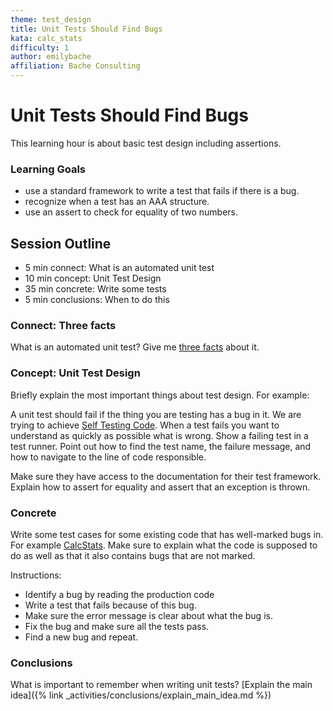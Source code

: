 ```yaml
---
theme: test_design
title: Unit Tests Should Find Bugs
kata: calc_stats
difficulty: 1
author: emilybache
affiliation: Bache Consulting
---
```


# Unit Tests Should Find Bugs

This learning hour is about basic test design including assertions.

### Learning Goals

- use a standard framework to write a test that fails if there is a bug.
- recognize when a test has an AAA structure.
- use an assert to check for equality of two numbers.

## Session Outline

* 5 min connect: What is an automated unit test
* 10 min concept: Unit Test Design
* 35 min concrete: Write some tests
* 5 min conclusions: When to do this


### Connect: Three facts
What is an automated unit test? Give me [three facts](/activities/connect/three_facts.html) about it.

### Concept: Unit Test Design
Briefly explain the most important things about test design. For example:

A unit test should fail if the thing you are testing has a bug in it. We are trying to achieve [Self Testing Code](https://www.martinfowler.com/bliki/SelfTestingCode.html). When a test fails you want to understand as quickly as possible what is wrong. Show a failing test in a test runner. Point out how to find the test name, the failure message, and how to navigate to the line of code responsible. 

Make sure they have access to the documentation for their test framework. Explain how to assert for equality and assert that an exception is thrown.

### Concrete
Write some test cases for some existing code that has well-marked bugs in. For example [CalcStats](https://github.com/emilybache/CalcStats-TestDesign-Kata). Make sure to explain what the code is supposed to do as well as that it also contains bugs that are not marked. 

Instructions:

* Identify a bug by reading the production code
* Write a test that fails because of this bug.
* Make sure the error message is clear about what the bug is.
* Fix the bug and make sure all the tests pass.
* Find a new bug and repeat.

### Conclusions
What is important to remember when writing unit tests? [Explain the main idea]({% link _activities/conclusions/explain_main_idea.md %})
